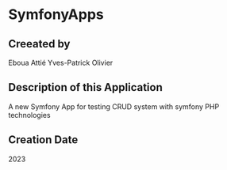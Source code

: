 # SymfonyApps

## Creeated by

Eboua Attié Yves-Patrick Olivier

## Description of this Application

A new Symfony App for testing CRUD system with symfony PHP technologies

## Creation Date

2023

